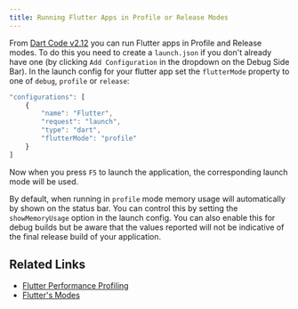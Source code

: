 ```yaml
---
title: Running Flutter Apps in Profile or Release Modes
---
```


From [Dart Code v2.12](/releases/v2-12/) you can run Flutter apps in Profile and Release modes. To do this you need to create a `launch.json` if you don't already have one (by clicking `Add Configuration` in the dropdown on the Debug Side Bar). In the launch config for your flutter app set the `flutterMode` property to one of `debug`, `profile` or `release`:

```js
"configurations": [
	{
		"name": "Flutter",
		"request": "launch",
		"type": "dart",
		"flutterMode": "profile"
	}
]
```

Now when you press `F5` to launch the application, the corresponding launch mode will be used.

By default, when running in `profile` mode memory usage will automatically by shown on the status bar. You can control this by setting the `showMemoryUsage` option in the launch config. You can also enable this for debug builds but be aware that the values reported will not be indicative of the final release build of your application.

## Related Links

- [Flutter Performance Profiling](https://flutter.io/ui-performance/)
- [Flutter's Modes](https://github.com/flutter/flutter/wiki/Flutter%27s-modes)

